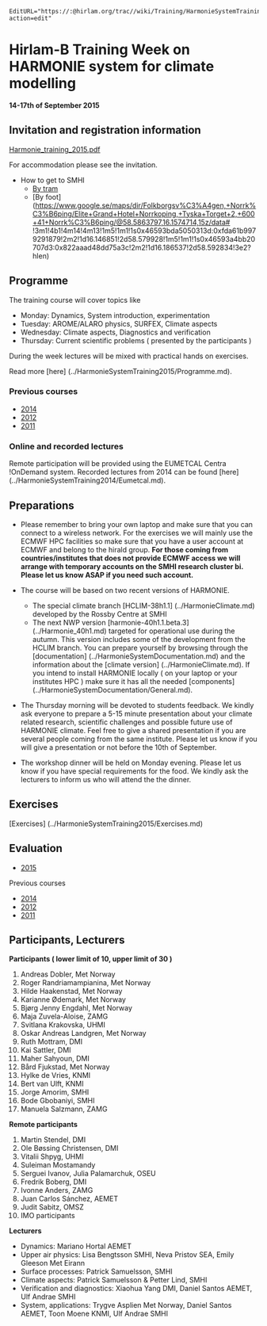 ```@meta
EditURL="https://:@hirlam.org/trac//wiki/Training/HarmonieSystemTraining2015?action=edit"
```
# Hirlam-B Training Week on HARMONIE system for climate modelling
**14-17th of September 2015**


## Invitation and registration information

 [Harmonie_training_2015.pdf](https://hirlam.org/trac/raw-attachment/wiki/HarmonieSystemTraining2015/Harmonie_training_2015.pdf)

 For accommodation please see the invitation.

 * How to get to SMHI
   * [By tram](https://hirlam.org/trac/raw-attachment/wiki/HarmonieWorkingWeek/System201103/tram_to_smhi.pdf)
   * [By foot](https://www.google.se/maps/dir/Folkborgsv%C3%A4gen,+Norrk%C3%B6ping/Elite+Grand+Hotel+Norrkoping,+Tyska+Torget+2,+600+41+Norrk%C3%B6ping/@58.5863797,16.1574714,15z/data# !3m1!4b1!4m14!4m13!1m5!1m1!1s0x46593bda5050313d:0xfda61b9979291879!2m2!1d16.146851!2d58.579928!1m5!1m1!1s0x46593a4bb20707d3:0x822aaad48dd75a3c!2m2!1d16.186537!2d58.592834!3e2?hlen)

## Programme

 The training course will cover topics like

 * Monday: Dynamics, System introduction, experimentation
 * Tuesday: AROME/ALARO physics, SURFEX, Climate aspects
 * Wednesday: Climate aspects, Diagnostics and verification
 * Thursday: Current scientific problems ( presented by the participants )

 During the week lectures will be mixed with practical hands on exercises.

 Read more [here] (../HarmonieSystemTraining2015/Programme.md).

### Previous courses

 * [2014](https://hirlam.org/trac/wiki/HarmonieSystemTraining2014)
 * [2012](https://hirlam.org/trac/wiki/HarmonieSystemTraining2014)
 * [2011](https://hirlam.org/trac/wiki/HarmonieSystemTraining2014)

### Online and recorded lectures

Remote participation will be provided using the EUMETCAL Centra !OnDemand system. Recorded lectures from 2014 can be found [here] (../HarmonieSystemTraining2014/Eumetcal.md). 

## Preparations

 * Please remember to bring your own laptop and make sure that you can connect to a wireless network. For the exercises we will mainly use the ECMWF HPC facilities so make sure that you have a user account at ECMWF and belong to the hirald group. **For those coming from countries/institutes that does not provide ECMWF access we will arrange with temporary accounts on the SMHI research cluster bi. Please let us know ASAP if you need such account.**

 * The course will be based on two recent versions of HARMONIE. 
   * The special climate branch [HCLIM-38h1.1] (../HarmonieClimate.md) developed by the Rossby Centre at SMHI
   * The next NWP version [harmonie-40h1.1.beta.3] (../Harmonie_40h1.md) targeted for operational use during the autumn. This version includes some of the development from the HCLIM branch.
You can prepare yourself by browsing through the [documentation] (../HarmonieSystemDocumentation.md) and the information about the [climate version] (../HarmonieClimate.md). If you intend to install HARMONIE locally ( on your laptop or your institutes HPC ) make sure it has all the needed [components] (../HarmonieSystemDocumentation/General.md).

 * The Thursday morning will be devoted to students feedback. We kindly ask everyone to prepare a 5-15 minute presentation about your climate related research, scientific challenges and possible future use of HARMONIE climate. Feel free to give a shared presentation if you are several people coming from the same institute. Please let us know if you will give a presentation or not before the 10th of September.

 * The workshop dinner will be held on Monday evening. Please let us know if you have special requirements for the food. We kindly ask the lecturers to inform us who will attend the the dinner. 

## Exercises

  [Exercises] (../HarmonieSystemTraining2015/Exercises.md)

## Evaluation

 * [2015](https://hirlam.org/trac/raw-attachment/wiki/HarmonieSystemTraining2015/HST_2015_evaluation.pdf)  

 Previous courses

 * [2014](https://hirlam.org/trac/raw-attachment/wiki/HarmonieSystemTraining2014/HST_2014_evaluation.pdf)
 * [2012](https://hirlam.org/trac/raw-attachment/wiki/HarmonieSystemTraining2012/HST_2012_evaluation.pdf)
 * [2011](https://hirlam.org/trac/raw-attachment/wiki/HarmonieSystemTraining2011/HST_2011_evaluation.pdf)

## Participants, Lecturers

**Participants ( lower limit of 10, upper limit of 30 )**
 
 1. Andreas Dobler, Met Norway
 1. Roger Randriamampianina, Met Norway
 1. Hilde Haakenstad, Met Norway
 1. Karianne Ødemark, Met Norway
 1. Bjørg Jenny Engdahl, Met Norway
 1. Maja Zuvela-Aloise, ZAMG
 1. Svitlana Krakovska, UHMI
 1. Oskar Andreas Landgren, Met Norway
 1. Ruth Mottram, DMI
 1. Kai Sattler, DMI
 1. Maher Sahyoun, DMI
 1. Bård Fjukstad, Met Norway
 1. Hylke de Vries, KNMI
 1. Bert van Ulft, KNMI
 1. Jorge Amorim, SMHI
 1. Bode Gbobaniyi, SMHI
 1. Manuela Salzmann, ZAMG
 
**Remote participants**
 1. Martin Stendel, DMI
 1. Ole Bøssing Christensen, DMI
 1. Vitalii Shpyg, UHMI
 1. Suleiman Mostamandy
 1. Serguei Ivanov, Julia Palamarchuk, OSEU
 1. Fredrik Boberg, DMI
 1. Ivonne Anders,  ZAMG
 1. Juan Carlos Sánchez, AEMET
 1. Judit Sabitz, OMSZ
 1. IMO participants

**Lecturers**
* Dynamics: Mariano Hortal AEMET
* Upper air physics: Lisa Bengtsson SMHI, Neva Pristov SEA, Emily Gleeson Met Eirann
* Surface processes: Patrick Samuelsson, SMHI
* Climate aspects: Patrick Samuelsson & Petter Lind, SMHI
* Verification and diagnostics: Xiaohua Yang DMI, Daniel Santos AEMET, Ulf Andrae SMHI
* System, applications: Trygve Asplien Met Norway, Daniel Santos AEMET, Toon Moene KNMI, Ulf Andrae SMHI



